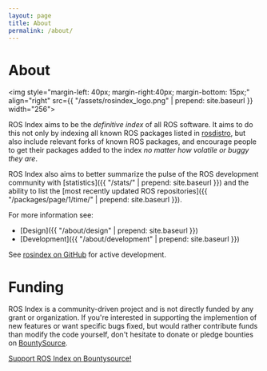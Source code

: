 ```yaml
---
layout: page
title: About
permalink: /about/
---
```


# About

<img style="margin-left: 40px; margin-right:40px; margin-bottom: 15px;" align="right" src={{ "/assets/rosindex_logo.png" | prepend: site.baseurl }} width="256">

ROS Index aims to be the *definitive index* of all ROS software. It aims to do this
not only by indexing all known ROS packages listed in
[rosdistro](http://github.com/ros/rosdistro), but also include relevant forks
of known ROS packages, and encourage people to get their packages added to the
index *no matter how volatile or buggy they are*.

ROS Index also aims to better summarize the pulse of the ROS development
community with [statistics]({{ "/stats/" | prepend: site.baseurl }}) and the ability to list the [most recently
updated ROS repositories]({{ "/packages/page/1/time/" | prepend: site.baseurl }}).

For more information see:

* [Design]({{ "/about/design" | prepend: site.baseurl }})
* [Development]({{ "/about/development" | prepend: site.baseurl }})

See [rosindex on GitHub](https://github.com/rosindex/rosindex.github.io) for
active development.

# Funding

ROS Index is a community-driven project and is not directly funded
by any grant or organization. If you're interested in supporting the implemention of new features or 
want specific bugs fixed, but would rather contribute funds than modify the code yourself,
don't hesitate to donate or pledge bounties on
[BountySource](https://www.bountysource.com/teams/rosindex/issues).

<a href="https://salt.bountysource.com/teams/rosindex" target="_blank" class="btn btn-success">Support ROS Index on Bountysource!</a>
